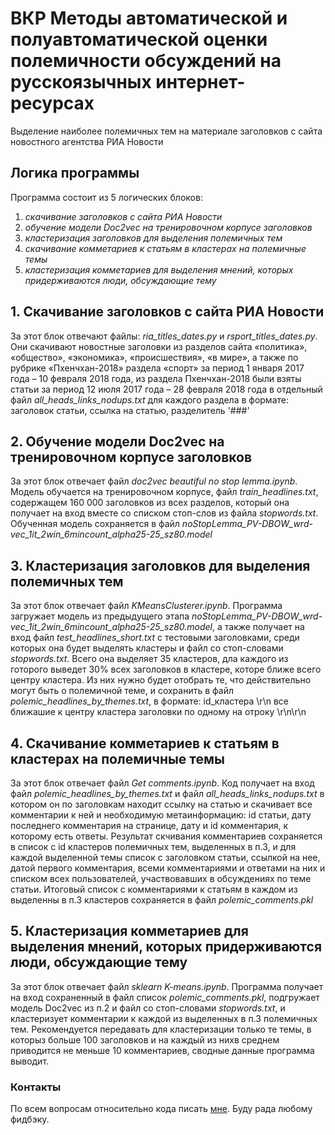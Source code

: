 # ВКР Методы автоматической и полуавтоматической оценки полемичности обсуждений на русскоязычных интернет-ресурсах

Выделение наиболее полемичных тем на материале заголовков с сайта новостного агентства РИА Новости

## Логика программы
Программа состоит из 5 логических блоков:
1) *скачивание заголовков с сайта РИА Новости* 
2) *обучение модели Doc2vec на тренировочном корпусе заголовков*
3) *кластеризация заголовков для выделения полемичных тем*
4) *скачивание комметариев к статьям в кластерах на полемичные темы*
5) *кластеризация комметариев для выделения мнений, которых придерживаются люди, обсуждающие тему*

## 1. Скачивание заголовков с сайта РИА Новости
За этот блок отвечают файлы: *ria_titles_dates.py* и *rsport_titles_dates.py*. Они скачивают новостные заголовки из разделов сайта «политика», «общество», «экономика», «происшествия», «в мире», а также по рубрике «Пхенчхан-2018» раздела «спорт» за период 1 января 2017 года – 10 февраля 2018 года, из раздела Пхенчхан-2018 были взяты статьи за период 12 июля 2017 года – 28 февраля 2018 года в отдельный файл *all_heads_links_nodups.txt* для каждого раздела в формате: заголовок статьи, ссылка на статью, разделитель '###'

## 2. Обучение модели Doc2vec на тренировочном корпусе заголовков
За этот блок отвечает файл *doc2vec beautiful no stop lemma.ipynb*. Модель обучается на тренировочном корпусе, файл *train_headlines.txt*, содержащем 160 000 заголовков из всех разделов, который она получает на вход вместе со списком стоп-слов из файла *stopwords.txt*. Обученная модель сохраняется в файл *noStopLemma_PV-DBOW_wrd-vec_1it_2win_6mincount_alpha25-25_sz80.model*

## 3. Кластеризация заголовков для выделения полемичных тем
За этот блок отвечает файл *KMeansClusterer.ipynb*. Программа загружает модель из предыдущего этапа *noStopLemma_PV-DBOW_wrd-vec_1it_2win_6mincount_alpha25-25_sz80.model*, а также получает на вход файл *test_headlines_short.txt* с тестовыми заголовками, среди которых она будет выделять кластеры и файл со стоп-словами *stopwords.txt*. Всего она выделяет 35 кластеров, дла каждого из готорого выведет 30% всех заголовков в кластере, которе ближе всего центру кластера. Из них нужно будет отобрать те, что действительно могут быть о полемичной теме, и сохранить в файл *polemic_headlines_by_themes.txt*, в формате: id_кластера \r\n все ближашие к центру кластера заголовки по одному на отроку \r\n\r\n

## 4. Скачивание комметариев к статьям в кластерах на полемичные темы
За этот блок отвечает файл *Get comments.ipynb*. Код получает на вход файл *polemic_headlines_by_themes.txt* и файл *all_heads_links_nodups.txt* в котором он по заголовкам находит ссылку на статью и скачивает все комментарии к ней и необходимую метаинформацию: id статьи, дату последнего комментария на странице, дату и id комментария, к которому есть ответы. Результат скчивания комментариев сохраняется в список с id кластеров полемичных тем, выделенных в п.3, и для каждой выделенной темы список с заголовком статьи, ссылкой на нее, датой первого комментария, всеми комментариями и ответами на них и списком всех пользователей, участвовавших в обсуждениях по теме статьи. Итоговый список с комментариями к статьям в каждом из выделенны в п.3 кластеров сохраняется в файл *polemic_comments.pkl*

## 5. Кластеризация комметариев для выделения мнений, которых придерживаются люди, обсуждающие тему
За этот блок отвечает файл *sklearn K-means.ipynb*. Программа получает на вход сохраненный в файл список *polemic_comments.pkl*, подгружает модель Doc2vec из п.2 и файл со стоп-словами *stopwords.txt*, и кластеризует комментарии к каждой из выделенных в п.3 полемичных тем. Рекомендуется передавать для кластеризации только те темы, в которыз больше 100 заголовков и на каждый из нихв среднем приводится не меньше 10 комментариев, сводные данные программа выводит.

### Контакты
По всем вопросам относительно кода писать [мне](zalina2804@mail.ru).
Буду рада любому фидбэку.
